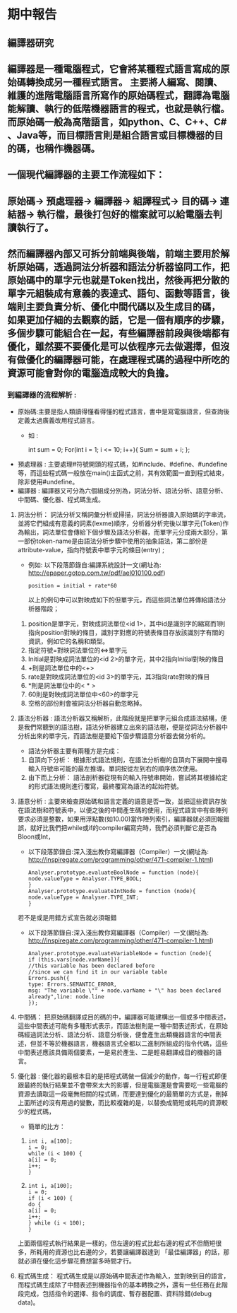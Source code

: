 # 期中報告
## 編譯器研究

編譯器是一種電腦程式，它會將某種程式語言寫成的原始碼轉換成另一種程式語言。
主要將人編寫、閱讀、維護的進階電腦語言所寫作的原始碼程式，翻譯為電腦能解讀、執行的低階機器語言的程式，也就是執行檔。
而原始碼一般為高階語言，如python、C、C++、C# 、Java等，而目標語言則是組合語言或目標機器的目的碼，也稱作機器碼。
---
一個現代編譯器的主要工作流程如下：
---
原始碼→ 預處理器→ 編譯器→ 組譯程式→ 目的碼→ 連結器→ 執行檔，最後打包好的檔案就可以給電腦去判讀執行了。
---
然而編譯器內部又可拆分前端與後端，前端主要用於解析原始碼，透過詞法分析器和語法分析器協同工作，把原始碼中的單字元也就是Token找出，然後再把分散的單字元組裝成有意義的表達式、語句、函數等語言，後端則主要負責分析、優化中間代碼以及生成目的碼，
如果更加仔細的去觀察的話，它是一個有順序的步驟，多個步驟可能組合在一起，有些編譯器前段與後端都有優化，雖然要不要優化是可以依程序元去做選擇，但沒有做優化的編譯器可能，在處理程式碼的過程中所吃的資源可能會對你的電腦造成較大的負擔。
---
### 到編譯器的流程解析 :
  * 原始碼:主要是指人類讀得懂看得懂的程式語言，書中是寫電腦語言，但查詢後定義太過廣義改用程式語言。
     * 如 :  
          
        int sum = 0; 
        For(int i = 1; i <= 10; i++){
        Sum = sum + i;
        };
  * 預處理器 :
  主要處理#符號開頭的程式碼，如#include、#define、#undefine等，而這些程式碼一般放在main()主函式之前，其有效範圍一直到程式結束，除非使用#undefine。
  * 編譯器 : 
  編譯器又可分為六個組成分別為，詞法分析、語法分析、語意分析、中間碼、優化器、程式碼生成。
  1. 詞法分析：
  詞法分析又稱詞彙分析或掃描，詞法分析器讀入原始碼的字串流，並將它們組成有意義的詞素(lexme)順序，分析器分析完後以單字元(Token)作為輸出，詞法單位會傳給下個步驟及語法分析器，而單字元分成兩大部分，第一部份token-name是由語法分析步驟中使用的抽象語法，第二部份是attribute-value，指向符號表中單字元的條目(entry) ;
     * 例如: 以下段落節錄自:編譯系統設計一文(網址為: http://epaper.gotop.com.tw/pdf/ael010100.pdf)

           position = initial + rate*60
        以上的例句中可以對映成如下的但單字元，而這些詞法單位將傳給語法分析器階段；
        
     1.
        position是單字元，對映成詞法單位<id 1>，其中id是識別字的縮寫而1則指向position對映的條目，識別字對應的符號表條目存放該識別字有關的 資訊，例如它的名稱和類型。
     2.
        指定符號=對映詞法單位的<=>單字元   
     3.
        Initial是對映成詞法單位的<id 2>的單字元，其中2指向Initial對映的條目
     4.
        +則是詞法單位中的<+>
     5.
        rate是對映成詞法單位的<id 3>的單字元，其3指向rate對映的條目
     6.
        *則是詞法單位中的< * >   
     7.
        60則是對映成詞法單位中<60>的單字元 
     8.
        空格的部份則會被詞法分析器自動忽略掉。 
  2. 語法分析器 :
  語法分析器又稱解析，此階段就是把單字元組合成語法結構，便是我們常聽到的語法樹，語法分析器建立出來的語法樹，便是從詞法分析器中分析出來的單字元，而語法樹是要給下個步驟語意分析器去做分析的。
     * 語法分析器主要有兩種方是完成：

     1.
        自頂向下分析：
        根據形式語法規則，在語法分析樹的自頂向下展開中搜尋輸入符號串可能的最左推導。單詞按從左到右的順序依次使用。
     2.
        由下而上分析：
        語法剖析器從現有的輸入符號串開始，嘗試將其根據給定的形式語法規則進行覆寫，最終覆寫為語法的起始符號。
  3. 語意分析 :
  主要來檢查原始碼和語言定義的語意是否一致，並把這些資訊存放在語法樹和符號表中，以便之後的中間產生碼的使用，而程式語言中有些陣列要求必須是整數，如果用浮點數(如10.00)當作陣列索引，編譯器就必須回報錯誤，就好比我們把while或if的compiler編寫完時，我們必須判斷它是否為Bloon或Int，
     * 以下段落節錄自:深入淺出教你寫編譯器（Compiler）一文(網址為: http://inspiregate.com/programming/other/471-compiler-1.html)

           Analyser.prototype.evaluateBoolNode = function (node){
           node.valueType = Analyser.TYPE_BOOL;
           }
           Analyser.prototype.evaluateIntNode = function (node){
           node.valueType = Analyser.TYPE_INT;
           }
      若不是或是用錯方式宣告就必須報錯
      
        * 以下段落節錄自:深入淺出教你寫編譯器（Compiler）一文(網址為: http://inspiregate.com/programming/other/471-compiler-1.html)

              Analyser.prototype.evaluateVariableNode = function (node){
              if (this.vars[node.varName]){
              //this variable has been declared before
              //since we can find it in our variable table
              Errors.push({
              type: Errors.SEMANTIC_ERROR,
              msg: "The variable \"" + node.varName + "\" has been declared already",line: node.line
              });
  4. 中間碼：
  把原始碼翻譯成目的碼的中，編譯器可能建構出一個或多中間表述，這些中間表述可能有多種形式表示，而語法樹則是一種中間表述形式，在原始碼經過詞法分析、語法分析、語意分析後，便會產生出類機器語言的中間表述，但並不等於機器語言，機器語言式全都以二進制所組成的指令代碼，這些中間表述應該具備兩個要素，一是易於產生、二是輕易翻譯成目的機器的語言。 
  5. 優化器 :
  優化器的最根本目的是把程式碼做一個減少的動作，每一行程式即便跟最終的執行結果並不會帶來太大的影響，但是電腦還是會需要吃一些電腦的資源去讀取這一段毫無相關的程式碼，而要達到優化的最簡單的方式是，刪掉上面所述的沒有用過的變數，而比較複雜的是，以替換成簡短或耗用的資源較少的程式碼，

     * 簡單的比方：

     1. 
            int i, a[100];
            i = 0;
            while (i < 100) {
            a[i] = 0;
            i++;
            }
     2. 
            int i, a[100];
            i = 0;
            if (i < 100) {
            do {
            a[i] = 0;
            i++;
            } while (i < 100);
            }
     上面兩個程式執行結果是一樣的，但左邊的程式比起右邊的程式不但簡短很多，所耗用的資源也比右邊的少，若要讓編譯器達到
     「最佳編譯器」的話，那就必須在優化這步驟花費想當多時間才行。
  6. 程式碼生成：
  程式碼生成是以原始碼中間表述作為輸入，並對映到目的語言，而程式碼生成除了中間表述到機器指令的基本轉換之外，還有一些任務在此階段完成，包括指令的選擇、指令的調度、暫存器配置、資料除錯(debug data)。
